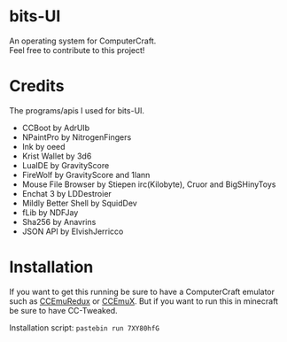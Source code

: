 # bits-UI
An operating system for ComputerCraft.<br>
Feel free to contribute to this project!

# Credits
The programs/apis I used for bits-UI.

- CCBoot by AdrUlb
- NPaintPro by NitrogenFingers
- Ink by oeed
- Krist Wallet by 3d6
- LuaIDE by GravityScore
- FireWolf by GravityScore and 1lann
- Mouse File Browser by Stiepen irc(Kilobyte), Cruor and BigSHinyToys
- Enchat 3 by LDDestroier
- Mildly Better Shell by SquidDev
- fLib by NDFJay
- Sha256 by Anavrins
- JSON API by ElvishJerricco

# Installation
If you want to get this running be sure to have a ComputerCraft emulator such as <a href="http://www.computercraft.info/forums2/index.php?/topic/18789-ccemuredux-computercraft-emulator-redux/">CCEmuRedux</a> or <a href="https://emux.cc/">CCEmuX</a>. But if you want to run this in minecraft be sure to have CC-Tweaked.

Installation script: `pastebin run 7XY80hfG`
